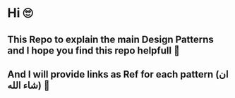 # Hi 🙄

## This Repo to explain the main Design Patterns and I hope you find this repo helpfull 🫡


## And I will provide links as Ref for each pattern (ان شاء الله) 🥰
